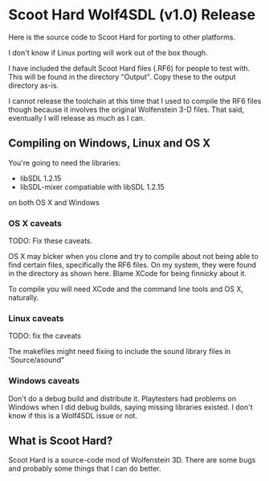 # Scoot Hard Wolf4SDL (v1.0) Release

Here is the source code to Scoot Hard for porting to other platforms.

I don't know if Linux porting will work out of the box though.

I have included the default Scoot Hard files (.RF6) for people to test with. This
will be found in the directory "Output". Copy these to the output directory as-is.

I cannot release the toolchain at this time that I used to
compile the RF6 files though because it involves the original Wolfenstein 3-D files.
That said, eventually I will release as much as I can.

## Compiling on Windows, Linux and OS X

You're going to need the libraries:

* libSDL 1.2.15
* libSDL-mixer compatiable with libSDL 1.2.15

on both OS X and Windows

### OS X caveats

TODO: Fix these caveats.

OS X may bicker when you clone and try to compile about not being
able to find certain files, specifically the RF6 files.
On my system, they were found in the directory as shown here. Blame XCode for being
finnicky about it.

To compile you will need XCode and the command line tools and OS X, naturally.

### Linux caveats

TODO: fix the caveats

The makefiles might need fixing to include the sound library files in 'Source/asound"

### Windows caveats

Don't do a debug build and distribute it. Playtesters had problems on Windows when I did
debug builds, saying missing libraries existed. I don't know if this is a Wolf4SDL issue or not.

## What is Scoot Hard?

Scoot Hard is a source-code mod of Wolfenstein 3D.
There are some bugs and probably some things that I can do better.